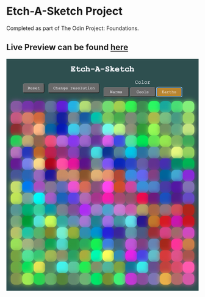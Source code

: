 # Etch-A-Sketch Project

Completed as part of The Odin Project: Foundations.

## Live Preview can be found [here](https://splot-cell.github.io/odin-project-etch-a-sketch/)

![A screenshot of this grid-based drawing web-app](/imgs/preview.png)